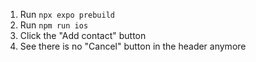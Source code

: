 1. Run `npx expo prebuild`
2. Run `npm run ios`
3. Click the "Add contact" button
4. See there is no "Cancel" button in the header anymore
